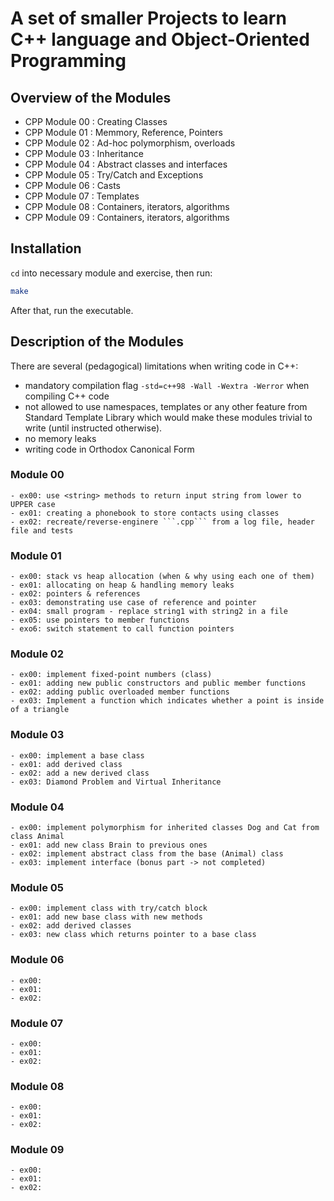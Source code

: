 # A set of smaller Projects to learn C++ language and Object-Oriented Programming

## Overview of the Modules 

* CPP Module 00 :	Creating Classes
* CPP Module 01 :	Memmory, Reference, Pointers
* CPP Module 02 :	Ad-hoc polymorphism, overloads
* CPP Module 03 :	Inheritance
* CPP Module 04 :	Abstract classes and interfaces
* CPP Module 05 :	Try/Catch and Exceptions
* CPP Module 06 :	Casts
* CPP Module 07 :	Templates
* CPP Module 08 :	Containers, iterators, algorithms
* CPP Module 09 :	Containers, iterators, algorithms

## Installation

```cd``` into necessary module and exercise, then run:
```bash
make
```

After that, run the executable.


## Description of the Modules

There are several (pedagogical) limitations when writing code in C++:
- mandatory compilation flag ```-std=c++98 -Wall -Wextra -Werror``` when compiling C++ code
- not allowed to use namespaces, templates or any other feature from Standard Template Library
  which would make these modules trivial to write (until instructed otherwise).
- no memory leaks
- writing code in Orthodox Canonical Form

### Module 00

	- ex00: use <string> methods to return input string from lower to UPPER case
	- ex01: creating a phonebook to store contacts using classes
	- ex02: recreate/reverse-enginere ```.cpp``` from a log file, header file and tests

### Module 01

	- ex00: stack vs heap allocation (when & why using each one of them)
	- ex01: allocating on heap & handling memory leaks
	- ex02: pointers & references
	- ex03: demonstrating use case of reference and pointer
	- ex04: small program - replace string1 with string2 in a file
	- ex05: use pointers to member functions
	- exo6: switch statement to call function pointers

### Module 02

	- ex00: implement fixed-point numbers (class)
	- ex01: adding new public constructors and public member functions
	- ex02: adding public overloaded member functions
	- ex03: Implement a function which indicates whether a point is inside of a triangle

### Module 03

	- ex00: implement a base class
	- ex01: add derived class
	- ex02: add a new derived class
	- ex03: Diamond Problem and Virtual Inheritance

### Module 04

	- ex00: implement polymorphism for inherited classes Dog and Cat from class Animal
	- ex01: add new class Brain to previous ones
	- ex02: implement abstract class from the base (Animal) class
	- ex03: implement interface (bonus part -> not completed)

### Module 05

	- ex00: implement class with try/catch block
	- ex01: add new base class with new methods
	- ex02: add derived classes
	- ex03: new class which returns pointer to a base class

### Module 06

	- ex00: 
	- ex01:
	- ex02:

### Module 07

	- ex00: 
	- ex01:
	- ex02:

### Module 08

	- ex00: 
	- ex01:
	- ex02:

### Module 09

	- ex00: 
	- ex01:
	- ex02:

